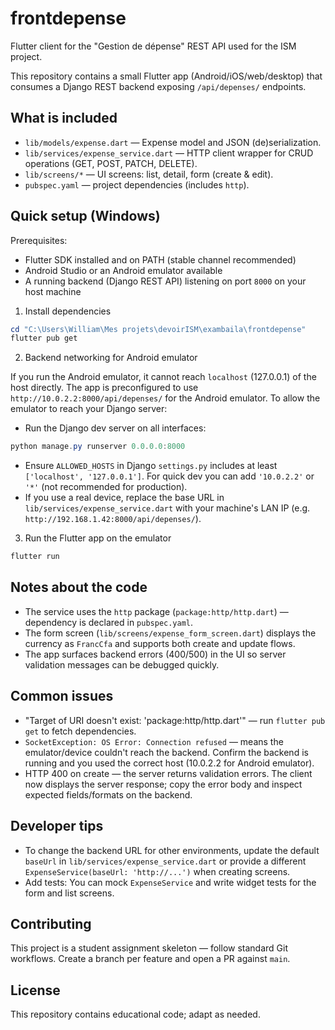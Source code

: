 # frontdepense

Flutter client for the "Gestion de dépense" REST API used for the ISM project.

This repository contains a small Flutter app (Android/iOS/web/desktop) that consumes a Django REST backend exposing `/api/depenses/` endpoints.

## What is included

- `lib/models/expense.dart` — Expense model and JSON (de)serialization.
- `lib/services/expense_service.dart` — HTTP client wrapper for CRUD operations (GET, POST, PATCH, DELETE).
- `lib/screens/*` — UI screens: list, detail, form (create & edit).
- `pubspec.yaml` — project dependencies (includes `http`).

## Quick setup (Windows)

Prerequisites:
- Flutter SDK installed and on PATH (stable channel recommended)
- Android Studio or an Android emulator available
- A running backend (Django REST API) listening on port `8000` on your host machine

1. Install dependencies

```powershell
cd "C:\Users\William\Mes projets\devoirISM\exambaila\frontdepense"
flutter pub get
```

2. Backend networking for Android emulator

If you run the Android emulator, it cannot reach `localhost` (127.0.0.1) of the host directly. The app is preconfigured to use `http://10.0.2.2:8000/api/depenses/` for the Android emulator. To allow the emulator to reach your Django server:

- Run the Django dev server on all interfaces:

```powershell
python manage.py runserver 0.0.0.0:8000
```

- Ensure `ALLOWED_HOSTS` in Django `settings.py` includes at least `['localhost', '127.0.0.1']`. For quick dev you can add `'10.0.2.2'` or `'*'` (not recommended for production).
- If you use a real device, replace the base URL in `lib/services/expense_service.dart` with your machine's LAN IP (e.g. `http://192.168.1.42:8000/api/depenses/`).

3. Run the Flutter app on the emulator

```powershell
flutter run
```

## Notes about the code

- The service uses the `http` package (`package:http/http.dart`) — dependency is declared in `pubspec.yaml`.
- The form screen (`lib/screens/expense_form_screen.dart`) displays the currency as `FrancCfa` and supports both create and update flows.
- The app surfaces backend errors (400/500) in the UI so server validation messages can be debugged quickly.

## Common issues

- "Target of URI doesn't exist: 'package:http/http.dart'" — run `flutter pub get` to fetch dependencies.
- `SocketException: OS Error: Connection refused` — means the emulator/device couldn't reach the backend. Confirm the backend is running and you used the correct host (10.0.2.2 for Android emulator).
- HTTP 400 on create — the server returns validation errors. The client now displays the server response; copy the error body and inspect expected fields/formats on the backend.

## Developer tips

- To change the backend URL for other environments, update the default `baseUrl` in `lib/services/expense_service.dart` or provide a different `ExpenseService(baseUrl: 'http://...')` when creating screens.
- Add tests: You can mock `ExpenseService` and write widget tests for the form and list screens.

## Contributing

This project is a student assignment skeleton — follow standard Git workflows. Create a branch per feature and open a PR against `main`.

## License

This repository contains educational code; adapt as needed.
